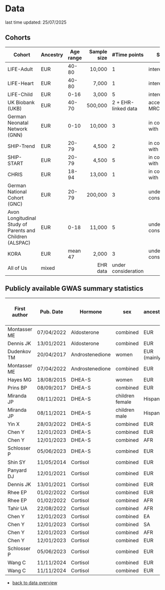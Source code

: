 # Data 

last time updated: 25/07/2025

## Cohorts

| Cohort | Ancestry | Age range | Sample size | #Time points | Status | Link | 
| ------ | --------- | --------- | -----------:| ------------ | ------ | ---- |
| LIFE-Adult | EUR | 40-80 | 10,000 | 1 | interested | [PMID: 35640047](https://academic.oup.com/ije/article-lookup/doi/10.1093/ije/dyac114) |
| LIFE-Heart | EUR | 40-80 | 7,000 | 1 | interested | [PMID: 32747942](https://academic.oup.com/ije/article-lookup/doi/10.1093/ije/dyaa075) |
| LIFE-Child | EUR | 0-16 | 3,000 | 5 | interested | [PMID: 28144813](https://link.springer.com/article/10.1007/s10654-016-0216-9) |
| UK Biobank (UKB) | EUR | 40-70 | 500,000 | 2 + EHR-linked data | access via MRC BSU | [website](https://ukbiobank.ac.uk) |
| German Neonatal Network (GNN) | EUR | 0-10 | 10,000|  3 | in contact with PI | [PMID: 31248963](https://fn.bmj.com/content/105/2/190) | 
| SHIP-Trend | EUR | 20-79 | 4,500 | 2 | in contact with PI | [DOI: 10.1093/ije/dyac034](https://doi.org/10.1093/ije/dyac034) |
| SHIP-START | EUR | 20-79 | 4,500 | 5 | in contact with PI | [DOI: 10.1093/ije/dyac034](https://doi.org/10.1093/ije/dyac034) |
| CHRIS | EUR | 18-94 | 13,000 | 1| in contact with PI | [DOI: 10.1093/ije/dyaf064](https://doi.org/10.1093/ije/dyaf064) | 
| German National Cohort (GNC) | EUR | 20-79 | 200,000| 3 | under consideration | [PMID: 36260190](https://link.springer.com/article/10.1007/s10654-022-00890-5) | 
| Avon Longitudinal Study of Parents and Children (ALSPAC) | EUR | 0-18 | 11,000| 5 | under consideration | [DOI: 10.1093/ije/dys064](https://doi.org/10.1093/ije/dys064) | 
| KORA | EUR | mean 47 | 2,000| 3 | under consideration | [paper](https://journals.plos.org/plosone/article?id=10.1371/journal.pone.0300966) | 
| All of Us | mixed | | EHR data | under consideration | |

## Publicly available GWAS summary statistics

| First author | Pub. Date | Hormone | sex | ancestry | Sample size |	Full summary statistics available? |
| ------------ | --------- | ------- | --- | -------- | -----------:| ---------------------------------- |
| Montasser ME | 07/04/2022 | Aldosterone	 | combined	 | EUR	 | 1497 | 	F |
| Dennis JK	 | 13/01/2021	 | Aldosterone	 | combined	 | EUR	 | 1128	 | F |
| Dudenkov TM	 | 20/04/2017	 | Androstenedione	 | women	 | EUR (mainly)	 | 774	 | F |
| Montasser ME	 | 07/04/2022	 | Androstenedione	 | combined	 | EUR	 | 1497	 | F |
| Hayes MG	 | 18/08/2015	 | DHEA-S	 | women	 | EUR	 | 3005	 | F |
| Prins BP	 | 08/09/2017	 | DHEA-S	 | combined	 | EUR	 | 35633	 | T |
| Miranda JP	 | 08/11/2021	 | DHEA-S	 | children female	 | Hispanic	 | 390	 | T |
| Miranda JP	 | 08/11/2021	 | DHEA-S	 | children male	 | Hispanic	 | 398	 | T |
| Yin X	 | 28/03/2022	 | DHEA-S	 | combined	 | EUR	 | 6136	 | F |
| Chen Y	 | 12/01/2023	 | DHEA-S	 | combined	 | EUR	 | 8228	 | T |
| Chen Y	 | 12/01/2023	 | DHEA-S	 | combined	 | AFR	 | 60	 | T |
| Schlosser P	 | 05/06/2023	 | DHEA-S	 | combined	 | EUR	 | 4958	 | T |
| Shin SY	 | 11/05/2014	 | Cortisol	 | combined	 | EUR	 | 7795	 | T |
| Panyard DJ	 | 12/01/2021	 | Cortisol	 | combined	 | EUR	 | 291	 | T |
| Dennis JK	 | 13/01/2021	 | Cortisol	 | combined	 | EUR	 | 6442	 | T |
| Rhee EP	 | 01/02/2022	 | Cortisol	 | combined	 | EUR	 | 822	 | T |
| Rhee EP	 | 01/02/2022	 | Cortisol	 | combined	 | AFR	 | 687	 | T |
| Tahir UA	 | 22/08/2022	 | Cortisol	 | combined	 | AFR	 | 2466	 | T |
| Chen Y	 | 12/01/2023	 | Cortisol	 | combined	 | EA	 | 104	 | T |
| Chen Y	 | 12/01/2023	 | Cortisol	 | combined	 | SA	 | 108	 | T |
| Chen Y	 | 12/01/2023	 | Cortisol	 | combined	 | AFR	 | 59	 | T |
| Chen Y	 | 12/01/2023	 | Cortisol	 | combined	 | EUR	 | 8193	 | T |
| Schlosser P	 | 05/06/2023	 | Cortisol	 | combined	 | EUR	 | 4800	 | T |
| Wang C	 | 11/11/2024	 | Cortisol	 | combined	 | EUR	 | 1016	 | T |
| Wang C	 | 11/11/2024	 | Cortisol	 | combined	 | EUR	 | 2602	 | T |


- [back to data overview](./)
